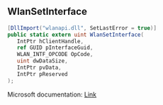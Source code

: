 ## WlanSetInterface

```csharp
[DllImport("wlanapi.dll", SetLastError = true)]
public static extern uint WlanSetInterface(
   IntPtr hClientHandle,
   ref GUID pInterfaceGuid,
   WLAN_INTF_OPCODE OpCode,
   uint dwDataSize,
   IntPtr pvData,
   IntPtr pReserved
);
```

Microsoft documentation: [Link](https://docs.microsoft.com/en-us/windows/win32/api/wlanapi/nf-wlanapi-wlansetinterface)
